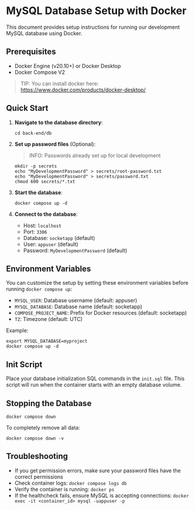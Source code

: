 # MySQL Database Setup with Docker

This document provides setup instructions for running our development MySQL database using Docker.

## Prerequisites

- Docker Engine (v20.10+) or Docker Desktop
- Docker Compose V2

> TIP: You can install docker here: https://www.docker.com/products/docker-desktop/

## Quick Start

1. **Navigate to the database directory**:
   ```
   cd back-end/db
   ```

2. **Set up password files** (Optional):

    > INFO: Passwords already set up for local development

   ```
   mkdir -p secrets
   echo "MyDevelopmentPassword" > secrets/root-password.txt
   echo "MyDevelopmentPassword" > secrets/password.txt
   chmod 600 secrets/*.txt
   ```

3. **Start the database**:
   ```
   docker compose up -d
   ```

4. **Connect to the database**:
    - Host: `localhost`
    - Port: `3306`
    - Database: `socketapp` (default)
    - User: `appuser` (default)
    - Password: `MyDevelopmentPassword` (default)

## Environment Variables

You can customize the setup by setting these environment variables before running `docker compose up`:

- `MYSQL_USER`: Database username (default: appuser)
- `MYSQL_DATABASE`: Database name (default: socketapp)
- `COMPOSE_PROJECT_NAME`: Prefix for Docker resources (default: socketapp)
- `TZ`: Timezone (default: UTC)

Example:
```
export MYSQL_DATABASE=myproject
docker compose up -d
```

## Init Script

Place your database initialization SQL commands in the `init.sql` file. This script will run when the container starts with an empty database volume.

## Stopping the Database

```
docker compose down
```

To completely remove all data:
```
docker compose down -v
```

## Troubleshooting

- If you get permission errors, make sure your password files have the correct permissions
- Check container logs: `docker compose logs db`
- Verify the container is running: `docker ps`
- If the healthcheck fails, ensure MySQL is accepting connections: `docker exec -it <container_id> mysql -uappuser -p`